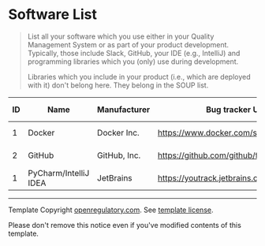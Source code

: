 # Software List

> List all your software which you use either in your Quality Management System or as part of your product
> development. Typically, those include Slack, GitHub, your IDE (e.g., IntelliJ) and programming libraries
> which you (only) use during development.
>
> Libraries which you include in your product (i.e., which are deployed with it) don't belong here. They belong
> in the SOUP list.

| ID | Name          | Manufacturer     | Bug tracker URL                            | Needs validation? | Next validation | Last validation | Decommissioning |
|----|---------------|------------------|--------------------------------------------|-------------------|-----------------|-----------------|-----------------|
 | 1  | Docker | Docker Inc. | https://www.docker.com/support | - | - | 2024-10-01 | - |
 | 2  | GitHub | GitHub, Inc. | https://github.com/github/feedback/issues | - | - | 2024-10-01 | - |
 | 1  | PyCharm/IntelliJ IDEA | JetBrains | https://youtrack.jetbrains.com/issues/IDEA | - | - | 2024-09-23 | 2024-10-01 |


---

Template Copyright [openregulatory.com](https://openregulatory.com). See [template
license](https://openregulatory.com/template-license).

Please don't remove this notice even if you've modified contents of this template.